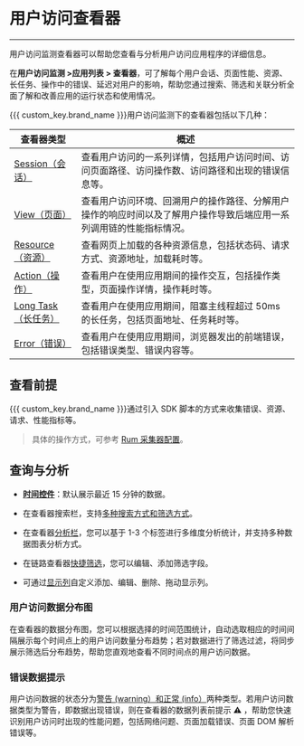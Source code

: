 # 用户访问查看器
---


用户访问监测查看器可以帮助您查看与分析用户访问应用程序的详细信息。

在**用户访问监测 >应用列表 > 查看器**，可了解每个用户会话、页面性能、资源、长任务、操作中的错误、延迟对用户的影响，帮助您通过搜索、筛选和关联分析全面了解和改善应用的运行状态和使用情况。

{{{ custom_key.brand_name }}}用户访问监测下的查看器包括以下几种：

| 查看器类型 | 概述 |
| --- | --- |
| [Session（会话）](session.md) | 查看用户访问的一系列详情，包括用户访问时间、访问页面路径、访问操作数、访问路径和出现的错误信息等。 |
| [View（页面）](view.md) | 查看用户访问环境、回溯用户的操作路径、分解用户操作的响应时间以及了解用户操作导致后端应用一系列调用链的性能指标情况。 |
| [Resource（资源）](resource.md) | 查看网页上加载的各种资源信息，包括状态码、请求方式、资源地址，加载耗时等。 |
| [Action（操作）](resource.md) | 查看用户在使用应用期间的操作交互，包括操作类型，页面操作详情，操作耗时等。 |
| [Long Task（长任务）](long-task.md) | 查看用户在使用应用期间，阻塞主线程超过 50ms 的长任务，包括页面地址、任务耗时等。 |
| [Error（错误）](error.md) | 查看用户在使用应用期间，浏览器发出的前端错误，包括错误类型、错误内容等。 |

## 查看前提

{{{ custom_key.brand_name }}}通过引入 SDK 脚本的方式来收集错误、资源、请求、性能指标等。

> 具体的操作方式，可参考 [Rum 采集器配置](../../integrations/rum.md)。

## 查询与分析

- **[时间控件](../../getting-started/function-details/explorer-search.md#time)**：默认展示最近 15 分钟的数据。

- 在查看器搜索栏，支持[多种搜索方式和筛选方式](../../getting-started/function-details/explorer-search.md)。

- 在查看器[分析栏](../../getting-started/function-details/explorer-search.md#analysis)，您可以基于 1-3 个标签进行多维度分析统计，并支持多种数据图表分析方式。

- 在链路查看器[快捷筛选](../../getting-started/function-details/explorer-search.md#quick-filter)，您可以编辑、添加筛选字段。

- 可通过[显示列](../../getting-started/function-details/explorer-search.md#columns)自定义添加、编辑、删除、拖动显示列。

### 用户访问数据分布图

在查看器的数据分布图，您可以根据选择的时间范围统计，自动选取相应的时间间隔展示每个时间点上的用户访问数量分布趋势；若对数据进行了筛选过滤，将同步展示筛选后分布趋势，帮助您直观地查看不同时间点的用户访问数据。


### 错误数据提示

用户访问数据的状态分为<u>警告 (warning）和正常 (info）</u>两种类型。若用户访问数据类型为警告，即数据出现错误，则在查看器的数据列表前提示 :warning: ，帮助您快速识别用户访问时出现的性能问题，包括网络问题、页面加载错误、页面 DOM 解析错误等。
